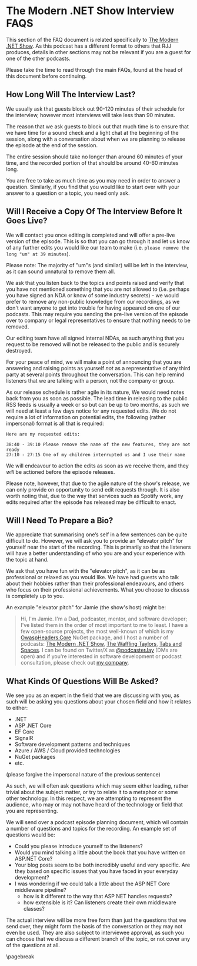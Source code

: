 # The Modern .NET Show Interview FAQS

This section of the FAQ document is related specifically to [The Modern .NET Show](https://dotnetcore.show). As this podcast has a different format to others that RJJ produces, details in other sections may not be relevant if you are a guest for one of the other podcasts.

Please take the time to read through the main FAQs, found at the head of this document before continuing.

## How Long Will The Interview Last?

We usually ask that guests block out 90-120 minutes of their schedule for the interview, however most interviews will take less than 90 minutes.

The reason that we ask guests to block out that much time is to ensure that we have time for a sound check and a light chat at the beginning of the session, along with a conversation about when we are planning to release the episode at the end of the session.

The entire session should take no longer than around 60 minutes of your time, and the recorded portion of that should be around 40-60 minutes long.

You are free to take as much time as you may need in order to answer a question. Similarly, if you find that you would like to start over with your answer to a question or a topic, you need only ask.

## Will I Receive a Copy Of The Interview Before It Goes Live?

We will contact you once editing is completed and will offer a pre-live version of the episode. This is so that you can go through it and let us know of any further edits you would like our team to make (i.e. `please remove the long "um" at 39 minutes`).

Please note: The majority of "um"s (and similar) will be left in the interview, as it can sound unnatural to remove them all.

We ask that you listen back to the topics and points raised and verify that you have not mentioned something that you are not allowed to (i.e. perhaps you have signed an NDA or know of some industry secrets) - we would prefer to remove any non-public knowledge from our recordings, as we don't want anyone to get into trouble for having appeared on one of our podcasts. This may require you sending the pre-live version of the episode over to company or legal representatives to ensure that nothing needs to be removed.

Our editing team have all signed internal NDAs, as such anything that you request to be removed will not be released to the public and is securely destroyed.

For your peace of mind, we will make a point of announcing that you are answering and raising points as yourself _not_ as a representative of any third party at several points throughout the conversation. This can help remind listeners that we are talking with a person, not the company or group.

As our release schedule is rather agile in its nature, We would need notes back from you as soon as possible. The lead time in releasing to the public RSS feeds is usually a week or so but can be up to two months, as such we will need at least a few days notice for any requested edits. We do not require a lot of information on potential edits, the following (rather impersonal) format is all that is required:

```
Here are my requested edits:

38:40 - 39:10 Please remove the name of the new features, they are not ready
27:10 - 27:15 One of my children interrupted us and I use their name
```

We will endeavour to action the edits as soon as we receive them, and they _will_ be actioned before the episode releases.

Please note, however, that due to the agile nature of the show's release, we can only provide on opportunity to send edit requests through. It is also worth noting that, due to the way that services such as Spotify work, any edits required after the episode has released may be difficult to enact.

## Will I Need To Prepare a Bio?

We appreciate that summarising one’s self in a few sentences can be quite difficult to do. However, we will ask you to provide an "elevator pitch" for yourself near the start of the recording. This is primarily so that the listeners will have a better understanding of who you are and your experience with the topic at hand.

We ask that you have fun with the "elevator pitch", as it can be as professional or relaxed as you would like. We have had guests who talk about their hobbies rather than their professional endeavours, and others who focus on their professional achievements. What you choose to discuss is completely up to you.

An example "elevator pitch" for Jamie (the show's host) might be:

> Hi, I'm Jamie. I'm a Dad, podcaster, mentor, and software developer; I've listed them in the order of most important to me to least. I have a few open-source projects, the most well-known of which is my [OwaspHeaders.Core](https://nuget.org/OwaspHeaders.Core) NuGet package, and I host a number of podcasts: [The Modern .NET Show](https://dotnetcore.show), [The Waffling Taylors](https://wafflingtaylors.rocks), [Tabs and Spaces](https://tabsandspaces.io). I can be found on Twitter/X as [@podcasterJay](https://podcasterJay) (DMs are open) and if you're interested in software development or podcast consultation, please check out [my company](https://rjj-software.co.uk).

## What Kinds Of Questions Will Be Asked?

We see you as an expert in the field that we are discussing with you, as such will be asking you questions about your chosen field and how it relates to either:

- .NET
- ASP .NET Core
- EF Core
- SignalR
- Software development patterns and techniques
- Azure / AWS / Cloud provided technologies
- NuGet packages
- etc.

(please forgive the impersonal nature of the previous sentence)

As such, we will often ask questions which may seem either leading, rather trivial about the subject matter, or try to relate it to a metaphor or some other technology. In this respect, we are attempting to represent the audience, who may or may not have heard of the technology or field that you are representing.

We will send over a podcast episode planning document, which wil contain a number of questions and topics for the recording. An example set of questions would be:

- Could you please introduce yourself to the listeners?
- Would you mind talking a little about the book that you have written on ASP.NET Core?
- Your blog posts seem to be both incredibly useful and very specific. Are they based on specific issues that you have faced in your everyday development?
- I was wondering if we could talk a little about the ASP NET Core middleware pipeline?
  - how is it different to the way that ASP NET handles requests?
  - how extensible is it? Can listeners create their own middleware classes?

The actual interview will be more free form than just the questions that we send over, they might form the basis of the conversation or they may not even be used. They are also subject to interviewee approval, as such you can choose that we discuss a different branch of the topic, or not cover any of the questions at all.

\pagebreak
